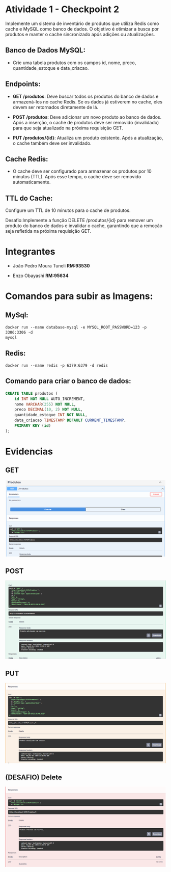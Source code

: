 # Atividade 1 - Checkpoint 2
Implemente um sistema de inventário de produtos que utiliza Redis como cache e MySQL como banco de dados. O objetivo é otimizar a busca por produtos e manter o cache sincronizado após adições ou atualizações.


## Banco de Dados MySQL:

- Crie uma tabela produtos com os campos id, nome, preco, quantidade_estoque e data_criacao.

## Endpoints:

- **GET /produtos**: Deve buscar todos os produtos do banco de dados e armazená-los no cache Redis. Se os dados já estiverem no cache, eles devem ser retornados diretamente de lá.

- **POST /produtos**: Deve adicionar um novo produto ao banco de dados. Após a inserção, o cache de produtos deve ser removido (invalidado) para que seja atualizado na próxima requisição GET.

- **PUT /produtos/{id}**: Atualiza um produto existente. Após a atualização, o cache também deve ser invalidado.

## Cache Redis:

- O cache deve ser configurado para armazenar os produtos por 10 minutos (TTL). Após esse tempo, o cache deve ser removido automaticamente.

## TTL do Cache:

Configure um TTL de 10 minutos para o cache de produtos.

Desafio:Implemente a função DELETE /produtos/{id} para remover um produto do banco de dados e invalidar o cache, garantindo que a remoção seja refletida na próxima requisição GET.

# Integrantes

- João Pedro Moura Tuneli **RM:93530**

- Enzo Obayashi **RM:95634**

# Comandos para subir as Imagens:

## MySql:
```Docker
docker run --name database-mysql -e MYSQL_ROOT_PASSWORD=123 -p 3306:3306 -d
mysql
```

## Redis:
```Docker
docker run --name redis -p 6379:6379 -d redis
```

## Comando para criar o banco de dados:
```SQL
CREATE TABLE produtos (
    id INT NOT NULL AUTO_INCREMENT,
    nome VARCHAR(255) NOT NULL,
    preco DECIMAL(10, 2) NOT NULL,
    quantidade_estoque INT NOT NULL,
    data_criacao TIMESTAMP DEFAULT CURRENT_TIMESTAMP,
    PRIMARY KEY (id)
);
```

# Evidencias

## GET

![alt text](/Images/get.png)

## POST

![alt text](/Images/post.png)

## PUT

![alt text](/Images/put.png)

## (DESAFIO) Delete

![alt text](/Images/delete.png)
